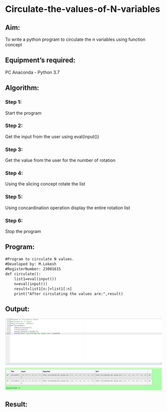 # Circulate-the-values-of-N-variables
## Aim:
To write a python program to circulate the n variables using function concept
## Equipment’s required:
PC
Anaconda - Python 3.7
## Algorithm: 
### Step 1: 
Start the program
### Step 2: 
Get the input from the user using eval(input())
### Step 3: 
Get the value from the user for the number of rotation
### Step 4: 
Using the slicing concept rotate the list

### Step 5: 
Using concardination operation display the entire rotation list 
### Step 6: 
Stop the program
## Program:
```
#Program to circulate N values.
#Developed by: M.Lokesh
#RegisterNumber: 23001615
def circulate():
    list1=eval(input())
    n=eval(input())
    result=list1[n:]+list1[:n]
    print("After circulating the values are:",result)
```
## Output:
!["output"](/output.png)
## Result:
